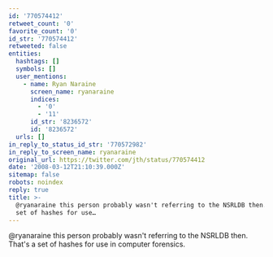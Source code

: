 ```yaml
---
id: '770574412'
retweet_count: '0'
favorite_count: '0'
id_str: '770574412'
retweeted: false
entities:
  hashtags: []
  symbols: []
  user_mentions:
    - name: Ryan Naraine
      screen_name: ryanaraine
      indices:
        - '0'
        - '11'
      id_str: '8236572'
      id: '8236572'
  urls: []
in_reply_to_status_id_str: '770572982'
in_reply_to_screen_name: ryanaraine
original_url: https://twitter.com/jth/status/770574412
date: '2008-03-12T21:10:39.000Z'
sitemap: false
robots: noindex
reply: true
title: >-
  @ryanaraine this person probably wasn't referring to the NSRLDB then. That's a
  set of hashes for use…
---
```


@ryanaraine this person probably wasn't referring to the NSRLDB then. That's a set of hashes for use in computer forensics.